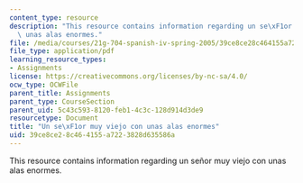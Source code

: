 ```yaml
---
content_type: resource
description: "This resource contains information regarding un se\xF1or muy viejo con\
  \ unas alas enormes."
file: /media/courses/21g-704-spanish-iv-spring-2005/39ce8ce28c464155a7223828d635586a_MIT21G_704S05_imperfect_su.pdf
file_type: application/pdf
learning_resource_types:
- Assignments
license: https://creativecommons.org/licenses/by-nc-sa/4.0/
ocw_type: OCWFile
parent_title: Assignments
parent_type: CourseSection
parent_uid: 5c43c593-8120-feb1-4c3c-128d914d3de9
resourcetype: Document
title: "Un se\xF1or muy viejo con unas alas enormes"
uid: 39ce8ce2-8c46-4155-a722-3828d635586a
---
```

This resource contains information regarding un señor muy viejo con unas alas enormes.